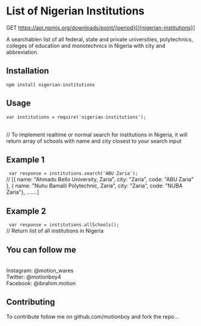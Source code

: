 List of Nigerian Institutions 
=============================

GET https://api.npmjs.org/downloads/point/{period}[/{nigerian-institutions}]

A searchablen list of all federal, state and private universities, polytechnics, colleges of education and monotechnics in Nigeria with city and abbreviation.


## Installation

<code>npm install nigerian-institutions</code>

## Usage

<code>var institutions = require('nigerian-institutions');</code>

<br>// To implement realtime or normal search for institutions in Nigeria, it will return array of schools with name and city closest to your search input

## Example 1

<code> var response = institutions.search('ABU Zaria'); </code>   <br>// [{ name: "Ahmadu Bello University, Zaria", city: "Zaria", code: "ABU Zaria" }, { name: "Nuhu Bamalli Polytechnic, Zaria", city: "Zaria", code: "NUBA Zaria"}, .......]


## Example 2

<code> var response = institutions.allSchools(); </code>   <br>// Return list of all institutions in Nigeria

## You can follow me
<br>Instagram: @motion_wares
<br>Twitter: @motionboy4
<br>Facebook: @ibrahim.motion

## Contributing

To contribute follow me on github.com/motionboy and fork the repo...

